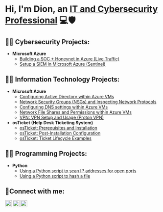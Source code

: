 <h1>Hi, I'm Dion, an <a href="https://www.linkedin.com/in/dion-alexander-682b04233/">IT and Cybersecurity Professional</a> 💻🛡</h1>

<h2>👨‍💻 Cybersecurity Projects:</h2>

- <b>Microsoft Azure</b>
  - [Building a SOC + Honeynet in Azure (Live Traffic)](https://github.com/DionAlexander1/Building-a-SOC-Honeynet-in-Azure-Live-Traffic-)                        
  - [Setup a SIEM in Microsoft Azure (Sentinel)](https://github.com/chrisignas/setup-azure-sentinel)

<h2>👨‍💻 Information Technology Projects:</h2>

- <b>Microsoft Azure</b>
  - [Configuring Active Directory within Azure VMs](https://github.com/chrisignas/configure-ad)
  - [Network Security Groups (NSGs) and Inspecting Network Protocols](https://github.com/chrisignas/azure-network-protocols)
  - [Configuring DNS settings within Azure VMs](https://github.com/chrisignas/configure-dns)
  - [Network File Shares and Permissions within Azure VMs](https://github.com/chrisignas/configure-network-file-shares-and-permissions)
  - [VPN: VPN Setup and Usage (Proton VPN)](https://github.com/sidiaz1991/VPN-setup)
- <b>osTicket (Help Desk Ticketing System)</b>
  - [osTicket: Prerequisites and Installation](https://github.com/chrisignas/osticket-prereqs)
  - [osTicket: Post-Installation Configuration](https://github.com/chrisignas/post-install-config)
  - [osTicket: Ticket Lifecycle Examples](https://github.com/chrisignas/ticket-lifecycle)
    
<h2>👨‍💻 Programming Projects:</h2>

- <b>Python</b>
  - [Using a Python script to scan IP addresses for open ports](https://github.com/chrisignas/configure-network-file-shares-and-permissions)
  - [Using a Python script to hash a file](https://github.com/sidiaz1991/VPN-setup)


<h2>🤳Connect with me:</h2>

[<img align="left" alt="Chris | Twitter" width="22px" src="https://cdn.jsdelivr.net/npm/simple-icons@v3/icons/twitter.svg" />][twitter]
[<img align="left" alt="Chris | LinkedIn" width="22px" src="https://cdn.jsdelivr.net/npm/simple-icons@v3/icons/linkedin.svg" />][linkedin]
[<img align="left" alt="Chris | Instagram" width="22px" src="https://cdn.jsdelivr.net/npm/simple-icons@v3/icons/instagram.svg" />][instagram]

[twitter]: https://twitter.com/
[instagram]: https://www.instagram.com/
[linkedin]: https://www.linkedin.com/in/dion-alexander-682b04233/
